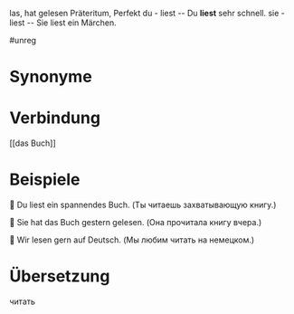 las, hat gelesen
Präteritum, Perfekt
du - liest  -- Du **liest** sehr schnell.
sie - liest -- 	Sie liest ein Märchen.

#unreg
# Synonyme

# Verbindung 
[[das Buch]]


# Beispiele
🔹 Du liest ein spannendes Buch.
(Ты читаешь захватывающую книгу.)

🔹 Sie hat das Buch gestern gelesen.
(Она прочитала книгу вчера.)

🔹 Wir lesen gern auf Deutsch.
(Мы любим читать на немецком.)
# Übersetzung
читать
